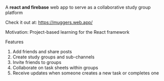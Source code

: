A **react and firebase** web app to serve as a collaborative study group platform

Check it out at: https://muggers.web.app/

Motivation: Project-based learning for the React framework

Features
1. Add friends and share posts
2. Create study groups and sub-channels
3. Invite friends to groups
4. Collaborate on task sheets within groups
5. Receive updates when someone creates a new task or completes one

